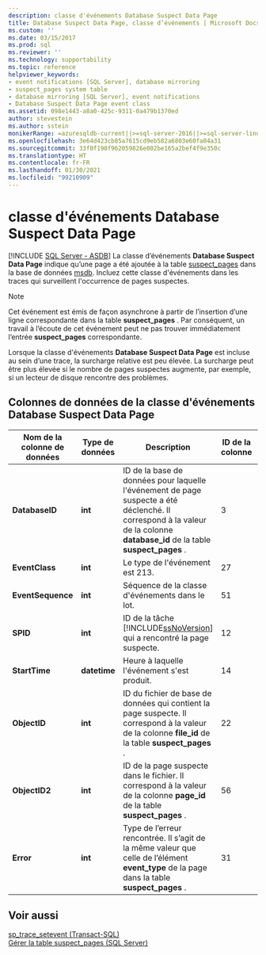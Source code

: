 ```yaml
---
description: classe d'événements Database Suspect Data Page
title: Database Suspect Data Page, classe d’événements | Microsoft Docs
ms.custom: ''
ms.date: 03/15/2017
ms.prod: sql
ms.reviewer: ''
ms.technology: supportability
ms.topic: reference
helpviewer_keywords:
- event notifications [SQL Server], database mirroring
- suspect_pages system table
- database mirroring [SQL Server], event notifications
- Database Suspect Data Page event class
ms.assetid: 098e1443-a8a0-425c-9311-0a479b1370ed
author: stevestein
ms.author: sstein
monikerRange: =azuresqldb-current||>=sql-server-2016||>=sql-server-linux-2017||=azuresqldb-mi-current
ms.openlocfilehash: 3e64d423cb85a7615cd9eb582a6803e60fa04a31
ms.sourcegitcommit: 33f0f190f962059826e002be165a2bef4f9e350c
ms.translationtype: HT
ms.contentlocale: fr-FR
ms.lasthandoff: 01/30/2021
ms.locfileid: "99210909"
---
```

# <a name="database-suspect-data-page-event-class"></a>classe d'événements Database Suspect Data Page
[!INCLUDE [SQL Server - ASDB](../../includes/applies-to-version/sql-asdb.md)]
  La classe d’événements **Database Suspect Data Page** indique qu’une page a été ajoutée à la table [suspect_pages](../../relational-databases/system-tables/suspect-pages-transact-sql.md) dans la base de données [msdb](../../relational-databases/databases/msdb-database.md). Incluez cette classe d'événements dans les traces qui surveillent l'occurrence de pages suspectes.  
  
> [!NOTE]  
>  Cet événement est émis de façon asynchrone à partir de l’insertion d’une ligne correspondante dans la table **suspect_pages** . Par conséquent, un travail à l’écoute de cet événement peut ne pas trouver immédiatement l’entrée **suspect_pages** correspondante.  
  
 Lorsque la classe d'événements **Database Suspect Data Page** est incluse au sein d’une trace, la surcharge relative est peu élevée. La surcharge peut être plus élevée si le nombre de pages suspectes augmente, par exemple, si un lecteur de disque rencontre des problèmes.  
  
## <a name="database-suspect-data-page-event-class-data-columns"></a>Colonnes de données de la classe d'événements Database Suspect Data Page  
  
|Nom de la colonne de données|Type de données|Description|ID de la colonne|Filtrable|  
|----------------------|---------------|-----------------|---------------|----------------|  
|**DatabaseID**|**int**|ID de la base de données pour laquelle l'événement de page suspecte a été déclenché. Il correspond à la valeur de la colonne **database_id** de la table **suspect_pages** .|3|Oui|  
|**EventClass**|**int**|Le type de l'événement est 213.|27|Non|  
|**EventSequence**|**int**|Séquence de la classe d'événements dans le lot.|51|Non|  
|**SPID**|**int**|ID de la tâche [!INCLUDE[ssNoVersion](../../includes/ssnoversion-md.md)] qui a rencontré la page suspecte.|12|Oui|  
|**StartTime**|**datetime**|Heure à laquelle l'événement s'est produit.|14|Oui|  
|**ObjectID**|**int**|ID du fichier de base de données qui contient la page suspecte. Il correspond à la valeur de la colonne **file_id** de la table **suspect_pages** .|22|Oui|  
|**ObjectID2**|**int**|ID de la page suspecte dans le fichier. Il correspond à la valeur de la colonne **page_id** de la table **suspect_pages** .|56|Oui|  
|**Error**|**int**|Type de l’erreur rencontrée. Il s’agit de la même valeur que celle de l’élément **event_type** de la page dans la table **suspect_pages** .|31|Oui|  
  
## <a name="see-also"></a>Voir aussi  
 [sp_trace_setevent &#40;Transact-SQL&#41;](../../relational-databases/system-stored-procedures/sp-trace-setevent-transact-sql.md)   
 [Gérer la table suspect_pages &#40;SQL Server&#41;](../../relational-databases/backup-restore/manage-the-suspect-pages-table-sql-server.md)  
  
  
